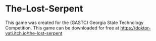 # The-Lost-Serpent
This game was created for the (GASTC) Georgia State Technology Competition. This game can be downloaded for free at https://doktor-vati.itch.io/the-lost-serpent
